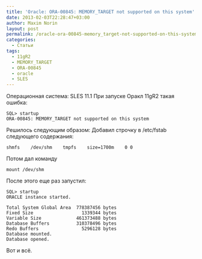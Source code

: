 ```yaml
---
title: 'Oracle: ORA-00845: MEMORY_TARGET not supported on this system'
date: 2013-02-03T22:28:47+03:00
author: Maxim Norin
layout: post
permalink: /oracle-ora-00845-memory_target-not-supported-on-this-system.html
categories:
  - Статьи
tags:
  - 11gR2
  - MEMORY_TARGET
  - ORA-00845
  - oracle
  - SLES
---
```

Операционная система: SLES 11.1
При запуске Оракл 11gR2 такая ошибка:
```
SQL> startup
ORA-00845: MEMORY_TARGET not supported on this system
```
<!--more-->
Решилось следующим образом:
Добавил строчку в /etc/fstab следующего содержания:
```
shmfs    /dev/shm    tmpfs    size=1700m    0 0
```
Потом дал команду
```
mount /dev/shm
```
После этого еще раз запустил:
```
SQL> startup
ORACLE instance started.

Total System Global Area  778387456 bytes
Fixed Size                  1339344 bytes
Variable Size             461373488 bytes
Database Buffers          310378496 bytes
Redo Buffers                5296128 bytes
Database mounted.
Database opened.
```
Вот и всё.
